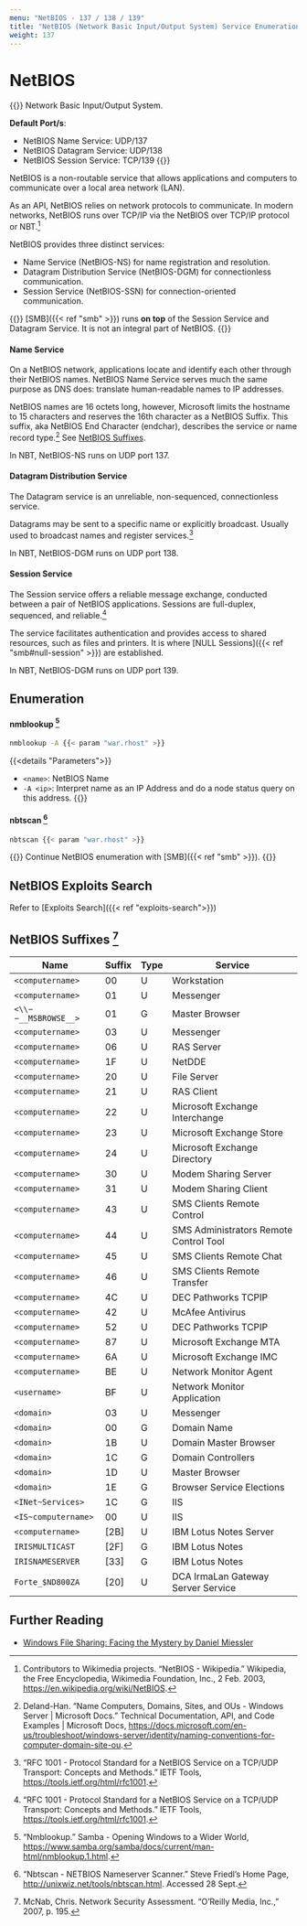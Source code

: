 ```yaml
---
menu: "NetBIOS - 137 / 138 / 139"
title: "NetBIOS (Network Basic Input/Output System) Service Enumeration"
weight: 137
---
```

# NetBIOS

{{<highlight>}}
Network Basic Input/Output System.

**Default Port/s**:
- NetBIOS Name Service: UDP/137
- NetBIOS Datagram Service: UDP/138
- NetBIOS Session Service: TCP/139
{{</highlight>}}

NetBIOS is a non-routable service
that allows applications and computers
to communicate over a local area network (LAN).

As an API,
NetBIOS relies on network protocols to communicate.
In modern networks,
NetBIOS runs over TCP/IP via the NetBIOS over TCP/IP protocol
or NBT.[^wiki-netbios]

NetBIOS provides three distinct services:
- Name Service (NetBIOS-NS) for name registration and resolution.
- Datagram Distribution Service (NetBIOS-DGM) for connectionless communication.
- Session Service (NetBIOS-SSN) for connection-oriented communication.

{{<note>}}
[SMB]({{< ref "smb" >}}) runs **on top** of the Session Service and Datagram Service.
It is not an integral part of NetBIOS.
{{</note>}}

#### Name Service

On a NetBIOS network,
applications locate and identify each other
through their NetBIOS names.
NetBIOS Name Service serves much the same purpose as DNS does:
translate human-readable names to IP addresses.

NetBIOS names are 16 octets long,
however,
Microsoft limits the hostname to 15 characters
and reserves the 16th character
as a NetBIOS Suffix.
This suffix,
aka NetBIOS End Character (endchar),
describes the service or name record type.[^ms-names]
See [NetBIOS Suffixes](#netbios-suffixes).

In NBT,
NetBIOS-NS runs on UDP port 137.

#### Datagram Distribution Service

The Datagram service is an unreliable,
non-sequenced,
connectionless service.

Datagrams may be sent to a specific name
or explicitly broadcast.
Usually used to broadcast names
and register services.[^rfc-1001]

In NBT,
NetBIOS-DGM runs on UDP port 138.

#### Session Service

The Session service offers a reliable message exchange,
conducted between a pair of NetBIOS applications.
Sessions are full-duplex,
sequenced,
and reliable.[^rfc-1001]

The service facilitates authentication
and provides access to shared resources,
such as files and printers.
It is where [NULL Sessions]({{< ref "smb#null-session" >}}) are established.

In NBT,
NetBIOS-DGM runs on UDP port 139.

## Enumeration

#### nmblookup [^nmblookup]
```sh
nmblookup -A {{< param "war.rhost" >}}
```
{{<details "Parameters">}}
- `<name>`: NetBIOS Name
- `-A <ip>`: Interpret name as an IP Address and do a node status query on this address.
{{</details>}}

#### nbtscan [^nbtscan]
```sh
nbtscan {{< param "war.rhost" >}}
```

{{<note>}}
Continue NetBIOS enumeration with [SMB]({{< ref "smb" >}}).
{{</note>}}

## NetBIOS Exploits Search

Refer to [Exploits Search]({{< ref "exploits-search">}})

## NetBIOS Suffixes [^mcnab-nsa]

| Name                 | Suffix | Type | Service                                |
| -------------------- | ------ | ---- | -------------------------------------- |
| `<computername>`     | 00     | U    | Workstation                            |
| `<computername>`     | 01     | U    | Messenger                              |
| `<\\−−__MSBROWSE__>` | 01     | G    | Master Browser                         |
| `<computername>`     | 03     | U    | Messenger                              |
| `<computername>`     | 06     | U    | RAS Server                             |
| `<computername>`     | 1F     | U    | NetDDE                                 |
| `<computername>`     | 20     | U    | File Server                            |
| `<computername>`     | 21     | U    | RAS Client                             |
| `<computername>`     | 22     | U    | Microsoft Exchange Interchange         |
| `<computername>`     | 23     | U    | Microsoft Exchange Store               |
| `<computername>`     | 24     | U    | Microsoft Exchange Directory           |
| `<computername>`     | 30     | U    | Modem Sharing Server                   |
| `<computername>`     | 31     | U    | Modem Sharing Client                   |
| `<computername>`     | 43     | U    | SMS Clients Remote Control             |
| `<computername>`     | 44     | U    | SMS Administrators Remote Control Tool |
| `<computername>`     | 45     | U    | SMS Clients Remote Chat                |
| `<computername>`     | 46     | U    | SMS Clients Remote Transfer            |
| `<computername>`     | 4C     | U    | DEC Pathworks TCPIP                    |
| `<computername>`     | 42     | U    | McAfee Antivirus                       |
| `<computername>`     | 52     | U    | DEC Pathworks TCPIP                    |
| `<computername>`     | 87     | U    | Microsoft Exchange MTA                 |
| `<computername>`     | 6A     | U    | Microsoft Exchange IMC                 |
| `<computername>`     | BE     | U    | Network Monitor Agent                  |
| `<username>`         | BF     | U    | Network Monitor Application            |
| `<domain>`           | 03     | U    | Messenger                              |
| `<domain>`           | 00     | G    | Domain Name                            |
| `<domain>`           | 1B     | U    | Domain Master Browser                  |
| `<domain>`           | 1C     | G    | Domain Controllers                     |
| `<domain>`           | 1D     | U    | Master Browser                         |
| `<domain>`           | 1E     | G    | Browser Service Elections              |
| `<INet~Services>`    | 1C     | G    | IIS                                    |
| `<IS~computername>`  | 00     | U    | IIS                                    |
| `<computername>`     | [2B]   | U    | IBM Lotus Notes Server                 |
| `IRISMULTICAST`      | [2F]   | G    | IBM Lotus Notes                        |
| `IRISNAMESERVER`     | [33]   | G    | IBM Lotus Notes                        |
| `Forte_$ND800ZA`     | [20]   | U    | DCA IrmaLan Gateway Server Service     |

## Further Reading

- [Windows File Sharing: Facing the Mystery by Daniel Miessler](https://danielmiessler.com/blog/windowsfilesharing/)

[^wiki-netbios]: Contributors to Wikimedia projects. “NetBIOS - Wikipedia.” Wikipedia, the Free Encyclopedia, Wikimedia Foundation, Inc., 2 Feb. 2003, https://en.wikipedia.org/wiki/NetBIOS.
[^ms-names]: Deland-Han. “Name Computers, Domains, Sites, and OUs - Windows Server | Microsoft Docs.” Technical Documentation, API, and Code Examples | Microsoft Docs, https://docs.microsoft.com/en-us/troubleshoot/windows-server/identity/naming-conventions-for-computer-domain-site-ou.
[^mcnab-nsa]: McNab, Chris. Network Security Assessment. “O’Reilly Media, Inc.,” 2007, p. 195.
[^rfc-1001]: “RFC 1001 - Protocol Standard for a NetBIOS Service on a TCP/UDP Transport: Concepts and Methods.” IETF Tools, https://tools.ietf.org/html/rfc1001.
[^nmblookup]: “Nmblookup.” Samba - Opening Windows to a Wider World, https://www.samba.org/samba/docs/current/man-html/nmblookup.1.html.
[^nbtscan]: “Nbtscan - NETBIOS Nameserver Scanner.” Steve Friedl’s Home Page, http://unixwiz.net/tools/nbtscan.html. Accessed 28 Sept.
